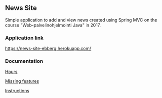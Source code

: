 ## **News Site**
Simple application to add and view news created using Spring MVC on the course "Web-palvelinohjelmointi Java" in 2017.

### Application link
https://news-site-ebberg.herokuapp.com/

### Documentation

[Hours](documentation/hours.md)

[Missing features](documentation/lacks.md)

[Instructions](documentation/instructions.md)
